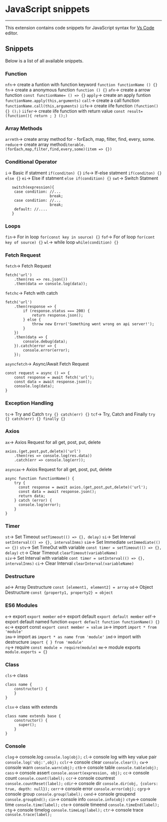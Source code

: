 # JavaScript snippets

---

This extension contains code snippets for JavaScript syntax for [Vs Code](https://code.visualstudio.com/) editor.

## Snippets

Below is a list of all available snippets.

### Function

`nfn`→ create a funtion with function keyword `function functionName () {}`
`fn`→ create a anonymous function `function () {}`
`afn`→ create a arrow function `const functionName= () => {}`
`apply`→ create an apply funtion `functionName.apply(this,arguments)`
`call`→ create a call function `functionName.call(this,arguments)`
`iife`→ create iife function `(function() {} ();)`
`iifer`→ create iife function with return value `const result=(function(){ return ; } ();)`

### Array Methods

`arrmth`→ create array method for - forEach, map, filter, find, every, some.
`reduce`→ create array method`iterable.(forEach,map,filter,find,every,some)(item => {})`

### Conditional Operator

`i`→ Basic if statment `if(conditon) {}`
`ife`→ If-else statment `if(conditon) {} else {}`
`ei`→ Else if statment `else if(condition) {}`
`swt`→ Switch Statment

```
   switch(expression){
    case condition: //...
                    break;
    case condition: //...
                    break;
    default: //....
   }
```

### Loops

`fin`→ For in loop `for(const key in source) {}`
`fof`→ For of loop `for(cont key of source) {}`
`wl`→ while loop `while(condition) {}`

### Fetch Request

`fetch`→ Fetch Request

```
fetch('url')
    .then(res => res.json())
    .then(data => console.log(data));
```

`fetchc`→ Fetch with catch

```
fetch('url')
    .then(response => {
        if (response.status === 200) {
            return response.json();
        } else {
            throw new Error('Something went wrong on api server!');
        }
    })
    .then(data => {
        console.debug(data);
    }).catch(error => {
        console.error(error);
    });
```

`asyncfetch`→ Async/Await Fetch Request

```
const request = async () => {
    const response = await fetch('url');
    const data = await response.json();
    console.log(data);
}
```

### Exception Handling

`tc`→ Try and Catch `try {} catch(err) {}`
`tcf`→ Try, Catch and Finally `try {} catch(err) {} finally {}`

### Axios

`ax`→ Axios Request for all get, post, put, delete

```
axios.(get,post,put,delete)('url')
    .then(res => console.log(res.data))
    .catch(err => console.log(err));
```

`asyncax`→ Axios Request for all get, post, put, delete

```
async function functionName() {
    try {
      const response = await axios.(get,post,put,delete)('url');
      const data = await response.json();
      return data;
    } catch (error) {
      console.log(error);
    }
}
```

### Timer

`st`→ Set Timeout `setTimeout(() => {}, delay)`
`si`→ Set Interval `setInterval(() => {}, intervalInms)`
`sim`→ Set Immediate `setImmediate(() => {})`
`stv`→ Set TimeOut with variable `const timer = setTimeout(() => {}, delay)`
`ct`→ Clear Timeout `clearTimeout(variableName)`  
`siv`→ Set Interval with variable `cont timer = setInterval(() => {}, intervalInms)`
`ci`→ Clear Interval `clearInterval(variableName)`

### Destructure

`ad`→ Array Destructure `const [element1, element2] = array`
`od`→ Object Destructure `const {property1, property2} = object`

### ES6 Modules

`e`→ export `export member`
`ed`→ export default `export default member`
`edf`→ export default named function `export default function functionName() {}`
`ec`→ export const `export const member = value`
`im`→ import `import * from 'module'`  
`ima`→ import as `import * as name from 'module'`
`imd`→ import with destructure `import { } from 'module'`  
`rq`→ require `const module = require(module)`
`me`→ module exports `module.exports = {}`

### Class

`cls`→ class

```
class name {
    constructor() {
    }
}
```

`clsx`→ class with extends

```
class name extends base {
    constructor() {
      super();
    }
}
```

### Console

`clog`→ console.log `console.log(obj);`
`cl`→ console log with key value pair `console.log('obj:',obj);`
`cclr`→ console clear `console.clear();`
`cw`→ console warn `console.warn(obj);`
`ctb`→ console table `console.table(obj);`
`cass`→ console assert `console.assert(expression, obj);`
`cc`→ console count `console.count(label);`
`ccr`→ console countrest `console.countReset(label);`
`cdir`→ console dir `console.dir(obj, {colors: true, depth: null});`
`cerr`→ console error `console.error(obj);`
`cgrp`→ console group `console.group(label);`
`cend`→ console groupend `console.groupEnd();`
`cin`→ console info `console.info(obj)`
`ctym`→ console time `console.time(label);`
`cte`→ console timeend `console.timeEnd(label);`
`ctg`→ console timelog `console.timeLog(label);`
`ctr`→ console trace `console.trace(label);`
